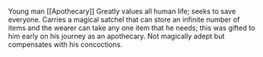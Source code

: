 Young man
[[Apothecary]]
Greatly values all human life; seeks to save everyone. Carries a magical satchel that can store an infinite number of items and the wearer can take any one item that he needs; this was gifted to him early on his journey as an apothecary. 
Not magically adept but compensates with his concoctions.